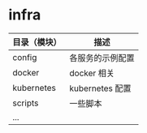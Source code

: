 # infra

| 目录（模块）     | 描述            |
|------------|---------------|
| config     | 各服务的示例配置      |
| docker     | docker 相关     |
| kubernetes | kubernetes 配置 |
| scripts    | 一些脚本          |
| ...        |               |
